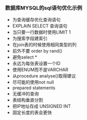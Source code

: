### 数据库MYSQL的sql语句优化示例
- 为查询缓存优化查询语句
- EXPLAIN SELECT 查询语句
- 当只要一行数据时使用LIMIT 1
- 为搜索字段建索引
- 在join表的时候使用相同类型的列
- 前外不要 order by rand()
- 避免select *
- 永远为每张表设置一个ID
- 使用ENUM而不是VARCHAR
- 从procedure analyse()取得建议
- 尽可能的使用not null
- prepared statements
- 无缓冲的查询
- 表结构垂直分割
- 把IP地址存成 UNSIGNED INT
- 固定长度的表会更快